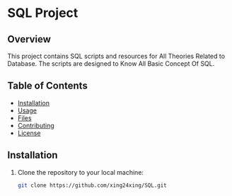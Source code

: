 # SQL Project

## Overview

This project contains SQL scripts and resources for All Theories Related to Database. The scripts are designed to Know All Basic Concept Of SQL.

## Table of Contents

- [Installation](#installation)
- [Usage](#usage)
- [Files](#files)
- [Contributing](#contributing)
- [License](#license)

## Installation

1. Clone the repository to your local machine:

   ```bash
   git clone https://github.com/xing24xing/SQL.git
